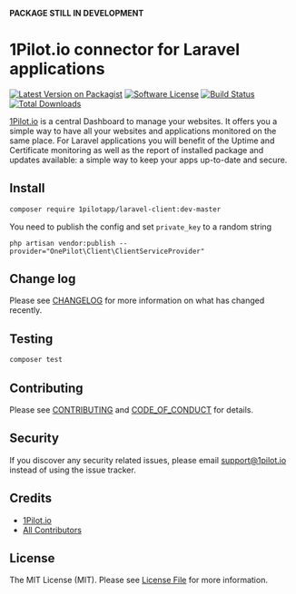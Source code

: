 **PACKAGE STILL IN DEVELOPMENT**

# 1Pilot.io connector for Laravel applications

[![Latest Version on Packagist][ico-version]][link-packagist]
[![Software License][ico-license]](LICENSE.md)
[![Build Status][ico-travis]][link-travis]
[![Total Downloads][ico-downloads]][link-downloads]

[1Pilot.io](1pilot.io) is a central Dashboard to manage your websites. It offers you a simple way to have all your websites
and applications monitored on the same place. For Laravel applications you will benefit of the Uptime and Certificate 
monitoring as well as the report of installed package and updates available: a simple way to keep your apps up-to-date
and secure.

## Install

``` bash
composer require 1pilotapp/laravel-client:dev-master
```

You need to publish the config and set `private_key` to a random string
```
php artisan vendor:publish --provider="OnePilot\Client\ClientServiceProvider"
```

## Change log

Please see [CHANGELOG](CHANGELOG.md) for more information on what has changed recently.

## Testing

``` bash
composer test
```

## Contributing

Please see [CONTRIBUTING](CONTRIBUTING.md) and [CODE_OF_CONDUCT](CODE_OF_CONDUCT.md) for details.

## Security

If you discover any security related issues, please email support@1pilot.io instead of using the issue tracker.

## Credits

- [1Pilot.io][link-author]
- [All Contributors][link-contributors]

## License

The MIT License (MIT). Please see [License File](LICENSE.md) for more information.

[ico-version]: https://img.shields.io/packagist/v/1PilotApp/laravel-client.svg?style=flat-square
[ico-license]: https://img.shields.io/badge/license-MIT-brightgreen.svg?style=flat-square
[ico-travis]: https://img.shields.io/travis/1PilotApp/laravel-client/master.svg?style=flat-square
[ico-downloads]: https://img.shields.io/packagist/dt/1pilotapp/laravel-client.svg?style=flat-square

[link-packagist]: https://packagist.org/packages/1pilotapp/laravel-client
[link-travis]: https://travis-ci.org/1PilotApp/laravel-client
[link-downloads]: https://packagist.org/packages/1PilotApp/laravel-client
[link-author]: https://github.com/1PilotApp
[link-contributors]: ../../contributors

